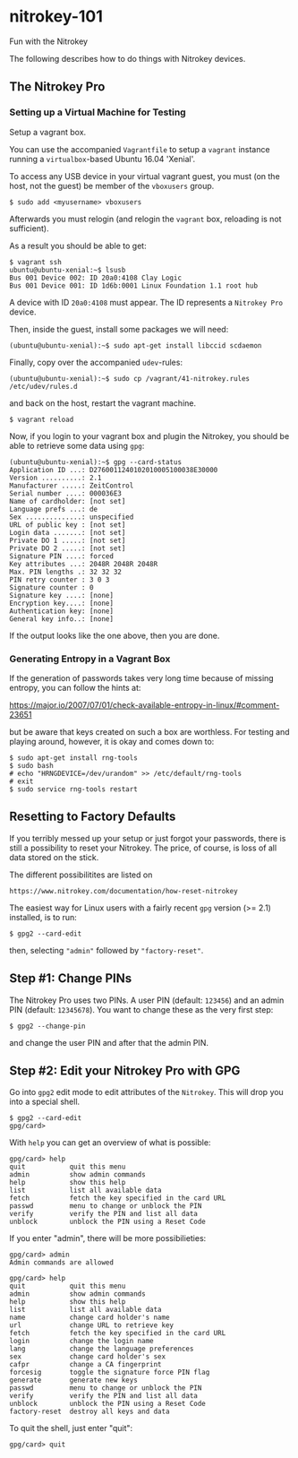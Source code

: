 # nitrokey-101

Fun with the Nitrokey

The following describes how to do things with Nitrokey devices.


## The Nitrokey Pro


### Setting up a Virtual Machine for Testing

Setup a vagrant box.

You can use the accompanied ``Vagrantfile`` to setup a `vagrant` instance
running a `virtualbox`-based Ubuntu 16.04 'Xenial'.

To access any USB device in your virtual vagrant guest, you must (on the host,
not the guest) be member of the `vboxusers` group.

    $ sudo add <myusername> vboxusers

Afterwards you must relogin (and relogin the `vagrant` box, reloading is not
sufficient).

As a result you should be able to get:

    $ vagrant ssh
    ubuntu@ubuntu-xenial:~$ lsusb
    Bus 001 Device 002: ID 20a0:4108 Clay Logic
    Bus 001 Device 001: ID 1d6b:0001 Linux Foundation 1.1 root hub

A device with ID ``20a0:4108`` must appear. The ID represents a `Nitrokey Pro`
device.

Then, inside the guest, install some packages we will need:

    (ubuntu@ubuntu-xenial):~$ sudo apt-get install libccid scdaemon

Finally, copy over the accompanied `udev`-rules:

    (ubuntu@ubuntu-xenial):~$ sudo cp /vagrant/41-nitrokey.rules /etc/udev/rules.d

and back on the host, restart the vagrant machine.

    $ vagrant reload

Now, if you login to your vagrant box and plugin the Nitrokey, you should be
able to retrieve some data using `gpg`:

    (ubuntu@ubuntu-xenial):~$ gpg --card-status
    Application ID ...: D2760011240102010005100038E30000
    Version ..........: 2.1
    Manufacturer .....: ZeitControl
    Serial number ....: 000036E3
    Name of cardholder: [not set]
    Language prefs ...: de
    Sex ..............: unspecified
    URL of public key : [not set]
    Login data .......: [not set]
    Private DO 1 .....: [not set]
    Private DO 2 .....: [not set]
    Signature PIN ....: forced
    Key attributes ...: 2048R 2048R 2048R
    Max. PIN lengths .: 32 32 32
    PIN retry counter : 3 0 3
    Signature counter : 0
    Signature key ....: [none]
    Encryption key....: [none]
    Authentication key: [none]
    General key info..: [none]

If the output looks like the one above, then you are done.


### Generating Entropy in a Vagrant Box

If the generation of passwords takes very long time because of missing entropy,
you can follow the hints at:

  https://major.io/2007/07/01/check-available-entropy-in-linux/#comment-23651

but be aware that keys created on such a box are worthless. For testing and
playing around, however, it is okay and comes down to:

    $ sudo apt-get install rng-tools
    $ sudo bash
    # echo "HRNGDEVICE=/dev/urandom" >> /etc/default/rng-tools
    # exit
    $ sudo service rng-tools restart


## Resetting to Factory Defaults

If you terribly messed up your setup or just forgot your passwords, there is
still a possibility to reset your Nitrokey. The price, of course, is loss of
all data stored on the stick.

The different possibilitites are listed on

    https://www.nitrokey.com/documentation/how-reset-nitrokey

The easiest way for Linux users with a fairly recent `gpg` version (>= 2.1)
installed, is to run:

    $ gpg2 --card-edit

then, selecting ``"admin"`` followed by ``"factory-reset"``.


## Step #1: Change PINs

The Nitrokey Pro uses two PINs. A user PIN (default: `123456`) and an admin PIN
(default: `12345678`). You want to change these as the very first step:

    $ gpg2 --change-pin

and change the user PIN and after that the admin PIN.


## Step #2: Edit your Nitrokey Pro with GPG

Go into `gpg2` edit mode to edit attributes of the ``Nitrokey``. This will drop
you into a special shell.

    $ gpg2 --card-edit
    gpg/card>

With ``help`` you can get an overview of what is possible:

    gpg/card> help
    quit           quit this menu
    admin          show admin commands
    help           show this help
    list           list all available data
    fetch          fetch the key specified in the card URL
    passwd         menu to change or unblock the PIN
    verify         verify the PIN and list all data
    unblock        unblock the PIN using a Reset Code

If you enter "admin", there will be more possibilieties:

    gpg/card> admin
    Admin commands are allowed

    gpg/card> help
    quit           quit this menu
    admin          show admin commands
    help           show this help
    list           list all available data
    name           change card holder's name
    url            change URL to retrieve key
    fetch          fetch the key specified in the card URL
    login          change the login name
    lang           change the language preferences
    sex            change card holder's sex
    cafpr          change a CA fingerprint
    forcesig       toggle the signature force PIN flag
    generate       generate new keys
    passwd         menu to change or unblock the PIN
    verify         verify the PIN and list all data
    unblock        unblock the PIN using a Reset Code
    factory-reset  destroy all keys and data

To quit the shell, just enter "quit":

    gpg/card> quit

